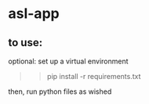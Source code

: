 # asl-app

## to use: 
optional: set up a virtual environment

>> pip install -r requirements.txt

then, run python files as wished